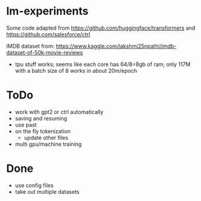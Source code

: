 # lm-experiments

Some code adapted from https://github.com/huggingface/transformers and https://github.com/salesforce/ctrl

IMDB dataset from: https://www.kaggle.com/lakshmi25npathi/imdb-dataset-of-50k-movie-reviews

-   tpu stuff works; seems like each core has 64/8=8gb of ram; only 117M with a batch size of 8 works in about 20m/epoch

# ToDo

-   work with gpt2 or ctrl automatically
-   saving and resuming
-   use past
-   on the fly tokenization
    -   update other files
-   multi gpu/machine training

# Done

-   use config files
-   take out multiple datasets
